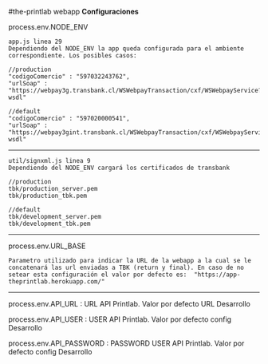 #the-printlab webapp
**Configuraciones**

process.env.NODE_ENV

    app.js linea 29
    Dependiendo del NODE_ENV la app queda configurada para el ambiente correspondiente. Los posibles casos:

    //production
    "codigoComercio" : "597032243762",
    "urlSoap" : "https://webpay3g.transbank.cl/WSWebpayTransaction/cxf/WSWebpayService?wsdl"

    //default
    "codigoComercio" : "597020000541",
    "urlSoap" : "https://webpay3gint.transbank.cl/WSWebpayTransaction/cxf/WSWebpayService?wsdl"

----------

    util/signxml.js linea 9
    Dependiendo del NODE_ENV cargará los certificados de transbank

    //production
    tbk/production_server.pem
    tbk/production_tbk.pem

    //default
    tbk/development_server.pem
    tbk/development_tbk.pem

----------

process.env.URL_BASE

    Parametro utilizado para indicar la URL de la webapp a la cual se le concatenará las url enviadas a TBK (return y final). En caso de no setear esta configuración el valor por defecto es:  "https://app-theprintlab.herokuapp.com/"


----------

process.env.API_URL : URL API Printlab. Valor por defecto URL Desarrollo

process.env.API_USER : USER API Printlab. Valor por defecto config Desarrollo

process.env.API_PASSWORD : PASSWORD USER API Printlab. Valor por defecto config Desarrollo